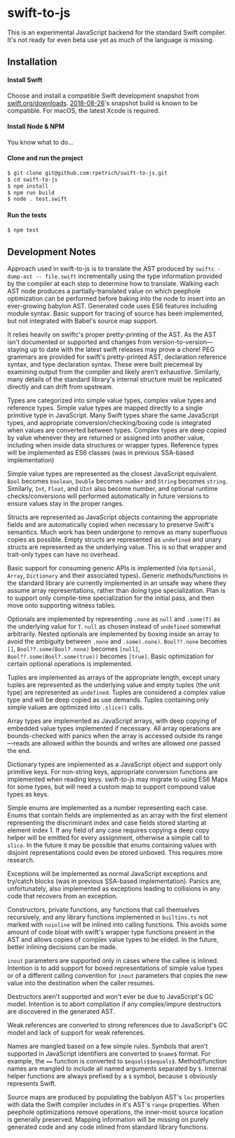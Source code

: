 swift-to-js
===========
This is an experimental JavaScript backend for the standard Swift compiler. It's not ready for even beta use yet as much of the language is missing.

Installation
------------
#### Install Swift
Choose and install a compatible Swift development snapshot from [swift.org/downloads](https://swift.org/downloads). [2018-08-26](https://swift.org/builds/development/xcode/swift-DEVELOPMENT-SNAPSHOT-2018-08-26-a/swift-DEVELOPMENT-SNAPSHOT-2018-08-26-a-osx.pkg)'s snapshot build is known to be compatible. For macOS, the latest Xcode is required.

#### Install Node & NPM
You know what to do...

#### Clone and run the project
```bash
$ git clone git@github.com:rpetrich/swift-to-js.git
$ cd swift-to-js
$ npm install
$ npm run build
$ node . test.swift
```

#### Run the tests
```bash
$ npm test
```

## Development Notes
Approach used in swift-to-js is to translate the AST produced by `swiftc -dump-ast -- file.swift` incrementally using the type information provided by the compiler at each step to determine how to translate. Walking each AST node produces a partially-translated value on which peephole optimization can be performed before baking into the node to insert into an ever-growing babylon AST. Generated code uses ES6 features including module syntax. Basic support for tracing of source has been implemented, but not integrated with Babel's source map support.

It relies heavily on swiftc's proper pretty-printing of the AST. As the AST isn't documented or supported and changes from version-to-version—staying up to date with the latest swift releases may prove a chore! PEG grammars are provided for swift's pretty-printed AST, declaration reference syntax, and type declaration syntax. These were built piecemeal by examining output from the compiler and likely aren't exhaustive. Similarly, many details of the standard library's internal structure must be replicated directly and can drift from upstream.

Types are categorized into simple value types, complex value types and reference types. Simple value types are mapped directly to a single primitive type in JavaScript. Many Swift types share the same JavaScript types, and appropriate conversion/checking/boxing code is integrated when values are converted between types. Complex types are deep copied by value whenever they are returned or assigned into another value, including when inside data structures or wrapper types. Reference types will be implemented as ES6 classes (was in previous SSA-based implementation)

Simple value types are represented as the closest JavaScript equivalent. `Bool` becomes `boolean`, `Double` becomes `number` and `String` becomes `string`. Similarly, `Int`, `Float`, and `UInt` also become number, and optional runtime checks/conversions will performed automatically in future versions to ensure values stay in the proper ranges.

Structs are represented as JavaScript objects containing the appropriate fields and are automatically copied when necessary to preserve Swift's semantics. Much work has been undergone to remove as many superfluous copies as possible. Empty structs are represented as `undefined` and unary structs are represented as the underlying value. This is so that wrapper and trait-only types can have no overhead.

Basic support for consuming generic APIs is implemented (via `Optional`, `Array`, `Dictionary` and their associated types). Generic methods/functions in the standard library are currently implemented in an unsafe way where they assume array representations, rather than doing type specialization. Plan is to support only compile-time specialization for the initial pass, and then move onto supporting witness tables.

Optionals are implemented by representing `.none` as `null` and `.some(T)` as the underlying value for `T`. `null` as chosen instead of `undefined` somewhat arbitrarily. Nested optionals are implemented by boxing inside an array to avoid the ambiguity between `.none` and `.some(.none)`. `Bool??.none` becomes `[]`, `Bool??.some(Bool?.none)` becomes `[null]`, `Bool??.some(Bool?.some(true))` becomes `[true]`. Basic optimization for certain optional operations is implemented.

Tuples are implemented as arrays of the appropriate length, except unary tuples are represented as the underlying value and empty tuples (the unit type) are represented as `undefined`. Tuples are considered a complex value type and will be deep copied as use demands. Tuples containing only simple values are optimized into `.slice()` calls.

Array types are implemented as JavaScript arrays, with deep copying of embedded value types implemented if necessary. All array operations are bounds-checked with panics when the array is accessed outside its range—reads are allowed within the bounds and writes are allowed one passed the end.

Dictionary types are implemented as a JavaScript object and support only primitive keys. For non-string keys, appropriate conversion functions are implemented when reading keys. swift-to-js may migrate to using ES6 Maps for some types, but will need a custom map to support compound value types as keys.

Simple enums are implemented as a number representing each case. Enums that contain fields are implemented as an array with the first element representing the discriminant index and case fields stored starting at element index 1. If any field of any case requires copying a deep copy helper will be emitted for every assignment, otherwise a simple call to `slice`. In the future it may be possible that enums containing values with disjoint representations could even be stored unboxed. This requires more research.

Exceptions will be implemented as normal JavaScript exceptions and try/catch blocks (was in previous SSA-based implementation). Panics are, unfortunately, also implemented as exceptions leading to collisions in any code that recovers from an exception.

Constructors, private functions, any functions that call themselves recursively, and any library functions implemented in `builtins.ts` not marked with `noinline` will be inlined into calling functions. This avoids some amount of code bloat with swift's wrapper type functions present in the AST and allows copies of complex value types to be elided. In the future, better inlining decisions can be made.

`inout` parameters are supported only in cases where the callee is inlined. Intention is to add support for boxed representations of simple value types or of a different calling convention for `inout` parameters that copies the new value into the destination when the caller resumes.

Destructors aren't supported and won't ever be due to JavaScript's GC model. Intention is to abort compilation if any complex/impure destructors are discovered in the generated AST. 

Weak references are converted to strong references due to JavaScript's GC model and lack of support for weak references.

Names are mangled based on a few simple rules. Symbols that aren't supported in JavaScript identifiers are converted to `$name$` format. For example, the `==` function is converted to `$equals$$equals$`. Method/function names are mangled to include all named arguments separated by `$`. Internal helper functions are always prefixed by a `$` symbol, because `$` obviously represents Swift.

Source maps are produced by populating the bablyon AST's `loc` properties with data the Swift compiler includes in it's AST's `range` properties. When peephole optimizations remove operations, the inner-most source location is generally preserved. Mapping information will be missing on purely generated code and any code inlined from standard library functions.